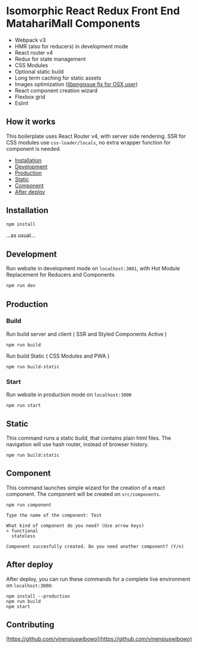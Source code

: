 # Isomorphic React Redux Front End MatahariMall Components

* Webpack v3
* HMR (also for reducers) in development mode
* React router v4
* Redux for state management
* CSS Modules
* Optional static build
* Long term caching for static assets
* Images optimization ([libpngissue fix for OSX user](https://github.com/tcoopman/image-webpack-loader#libpng-issues))
* React component creation wizard
* Flexbox grid
* Eslint

## How it works

This boilerplate uses React Router v4, with server side rendering.
SSR for CSS modules use `css-loader/locals`, no extra wrapper function for component is needed.

* [Installation](#installation)
* [Development](#development)
* [Production](#production)
* [Static](#static)
* [Component](#component)
* [After deploy](#after-deploy)

## Installation
```javascript
npm install
```
...as usual...

## Development

Run website in development mode on `localhost:3001`, with Hot Module Replacement for Reducers and Components

```javascript
npm run dev
```

## Production

### Build

Run build server and client ( SSR and Styled Components Active )

```
npm run build
```

Run build Static ( CSS Modules and PWA )

```
npm run build-static
```

### Start 

Run website in production mode on `localhost:3000`

```
npm run start
```

## Static

This command runs a static build, that contains plain html files.
The navigation will use hash router, instead of browser history.

```
npm run build:static
```

## Component

This command launches simple wizard for the creation of a react component.
The component will be created on `src/components`.

```
npm run component

Type the name of the component: Test

What kind of component do you need? (Use arrow keys)
> functional
  stateless
  
Component succesfully created. Do you need another component? (Y/n)
```

## After deploy

After deploy, you can run these commands for a complete live environment on `localhost:3000`:
 
```
npm install --production
npm run build
npm start
```

## Contributing

[https://github.com/vinensiuswibowo](https://github.com/vinensiuswibowo)